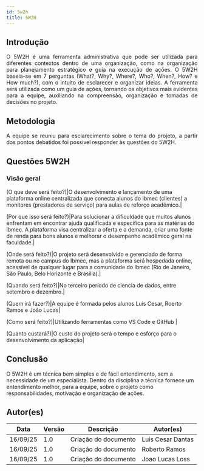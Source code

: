 ```yaml
---
id: 5w2h
title: 5W2H
---
```


## Introdução

<p align = "justify">
    O 5W2H é uma ferramenta administrativa  que pode ser utilizada para diferentes contextos dentro de uma organização, como na organização para planejamento estratégico e guia na execução de ações. O 5W2H baseia-se em 7 perguntas (What?, Why?, Where?, Who?, When?, How? e How much?), com o intuito de esclarecer e organizar ideias. A ferramenta será utilizada como um guia de ações, tornando os objetivos mais evidentes para a equipe, auxiliando na compreensão, organização e tomadas de decisões no projeto.
</p>

## Metodologia

<p align = "justify">
    A equipe se reuniu para esclarecimento sobre o tema do projeto, a partir dos pontos debatidos foi possível responder às questões do 5W2H.  
</p>


## Questões 5W2H


### Visão geral



(O que deve será feito?)|O desenvolvimento e lançamento de uma plataforma online centralizada que conecta alunos do Ibmec (clientes) a monitores (prestadores de serviço) para aulas de reforço acadêmico.|

 (Por que isso será feito?)|Para solucionar a dificuldade que muitos alunos enfrentam em encontrar ajuda qualificada e específica para as matérias do Ibmec. A plataforma visa centralizar a oferta e a demanda, criar uma fonte de renda para bons alunos e melhorar o desempenho acadêmico geral na faculdade.|

 (Onde será feito?)|O projeto será desenvolvido e gerenciado de forma remota ou no campus do Ibmec, mas a plataforma será hospedada online, acessível de qualquer lugar para a comunidade do Ibmec (Rio de Janeiro, São Paulo, Belo Horizonte e Brasília).|

 (Quando será feito?)|No terceiro período de ciencia de dados, entre setembro e dezembro.|

 (Quem irá fazer?)|A equipe é formada pelos alunos Luis Cesar, Roerto Ramos e João Lucas|

 (Como será feito?)|Utilizando ferramentas como VS Code e GitHub |

 (Quanto custará?)|O custo do projeto será o tempo e esforço para o desenvolvimento da aplicação|


## Conclusão

O 5W2H é um técnica bem simples e de fácil entendimento, sem a necessidade de um especialista. Dentro da disciplina a técnica fornece um entendimento melhor, para a equipe, sobre o projeto como responsabilidades, motivação e organização de ações.   
 


## Autor(es)
| Data | Versão | Descrição | Autor(es) |
| -- | -- | -- | -- |
| 16/09/25 | 1.0 | Criação do documento |    Luis Cesar Dantas    | 
| 16/09/25 | 1.0 | Criação do documento |    Roberto Ramos        | 
| 16/09/25 | 1.0 | Criação do documento |    Joao Lucas Loss      | 
